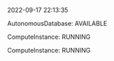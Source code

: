 2022-09-17 22:13:35

AutonomousDatabase: AVAILABLE

ComputeInstance: RUNNING

ComputeInstance: RUNNING